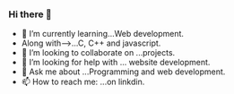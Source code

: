 ### Hi there 👋

- 🔭 I’m currently learning...Web development.
-  Along with-->...C, C++ and javascript.
- 👯 I’m looking to collaborate on ...projects.
- 🤔 I’m looking for help with ... website development.
- 💬 Ask me about ...Programming and web development.
- 📫 How to reach me: ...on linkdin.
